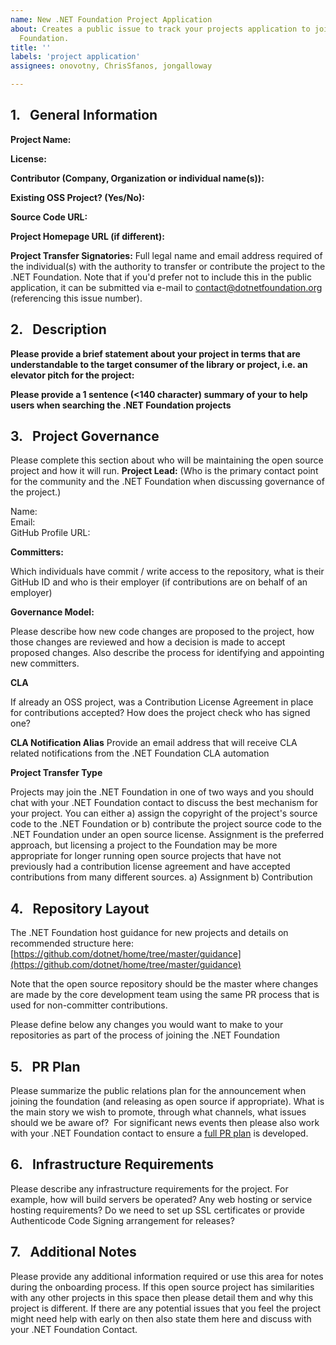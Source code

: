 ```yaml
---
name: New .NET Foundation Project Application
about: Creates a public issue to track your projects application to join the .NET
  Foundation.
title: ''
labels: 'project application'
assignees: onovotny, ChrisSfanos, jongalloway

---
```


<!-- 
Instructions:
Thanks for your application to join the .NET Foundation. 

1.  Here is a checklist of steps we’ll follow during the process: [https://github.com/dotnet/foundation/blob/master/guidance/new-projects.md](https://github.com/dotnet/foundation/blob/master/guidance/new-projects.md)
2.  Please fill out the application in the template below. If you prefer to submit via e-mail to keep information private, you can use this [application form](https://github.com/dotnet-foundation/projects/blob/master/OnBoardingQuestionaire.docx) and submit to contact@dotnetfoundation.org, referencing this issue number. You can also fill out the Word document and submit it as an [attachement to the issue](https://help.github.com/en/articles/file-attachments-on-issues-and-pull-requests), via Google Doc, etc. If you have questions, fill out what you know and discuss on the issue.
3.  After review and comment by the advisory council, we will submit your questionnaire to the board of directors recommending we add your project.
4.  We will send you a contribution agreement via DocuSign.
5.  We can announce the project is joining, and work through the other steps on the checklist.


Some common questions that come up on the questionnaire:

*   Project Transfer Signatories section: List the top contributors, with contact e-mail. For most projects, this is the top 1-5 contributors who have contributed more than a few hundred lines of code.
*   Contribution vs Assignment: The difference is in the contribution model is who actually owns the copyright. It is important, but in terms of practical operation of the project it’s pretty transparent.


*   **Contribution:** The project grants the .NET Foundation a license and rights to the intellectual property and source code. The project agrees that it is their work, and the .NET Foundation can protect your copyright.
*   **Assignment:** The project / company gives the .NET Foundation the project, the .NET Foundation grants it back  

 Normally for community projects we recommend contribution. It’s more applicable for projects that have had multiple contributors over a period of time. Assignment is more applicable for a project that was developed in-house by a company, as they have had complete and traceable ownership of the project throughout its lifespan. Either works fine and has little to no day to day impact on the project once it joins from an actual open source development / shipping software point of view. I’d honestly have to go back and check the transfer agreements for a project to tell you what contribution model they chose. So, whatever makes your lawyers happiest is best.
-->

## 1.   General Information

**Project Name:**

**License:**

**Contributor (Company, Organization or individual name(s)):**

**Existing OSS Project? (Yes/No):**

**Source Code URL:**

**Project Homepage URL (if different):**

**Project Transfer Signatories:**
Full legal name and email address required of the individual(s) with the authority to transfer or contribute the project to the .NET Foundation. Note that if you'd prefer not to include this in the public application, it can be submitted via e-mail to contact@dotnetfoundation.org (referencing this issue number).

## 2.   Description
**Please provide a brief statement about your project in terms that are understandable to the target consumer of the library or project, i.e. an elevator pitch for the project:**


**Please provide a 1 sentence (<140 character) summary of your to help users when searching the .NET Foundation projects**

## 3.   Project Governance
Please complete this section about who will be maintaining the open source project and how it will run.
**Project Lead:**
(Who is the primary contact point for the community and the .NET Foundation when discussing governance of the project.)

Name:   
 Email:   
 GitHub Profile URL:

**Committers:**

Which individuals have commit / write access to the repository, what is their GitHub ID and who is their employer (if contributions are on behalf of an employer)

**Governance Model:**

Please describe how new code changes are proposed to the project, how those changes are reviewed and how a decision is made to accept proposed changes. Also describe the process for identifying and appointing new committers.

**CLA**

If already an OSS project, was a Contribution License Agreement in place for contributions accepted? How does the project check who has signed one?

**CLA Notification Alias**
Provide an email address that will receive CLA related notifications from the .NET Foundation CLA automation

**Project Transfer Type**

Projects may join the .NET Foundation in one of two ways and you should chat with your .NET Foundation contact to discuss the best mechanism for your project. You can either a) assign the copyright of the project's source code to the .NET Foundation or b) contribute the project source code to the .NET Foundation under an open source license. Assignment is the preferred approach, but licensing a project to the Foundation may be more appropriate for longer running open source projects that have not previously had a contribution license agreement and have accepted contributions from many different sources.
a) Assignment
b) Contribution


## 4.   Repository Layout
The .NET Foundation host guidance for new projects and details on recommended structure here:
[https://github.com/dotnet/home/tree/master/guidance](https://github.com/dotnet/home/tree/master/guidance)

Note that the open source repository should be the master where changes are made by the core development team using the same PR process that is used for non-committer contributions.

Please define below any changes you would want to make to your repositories as part of the process of joining the .NET Foundation

## 5.   PR Plan
Please summarize the public relations plan for the announcement when joining the foundation (and releasing as open source if appropriate). What is the main story we wish to promote, through what channels, what issues should we be aware of?  For significant news events then please also work with your .NET Foundation contact to ensure a [full PR plan](https://dotnetfoundation.sharepoint.com/Shared%20Documents/PR/Communications%20Plan%20TEMPLATE.docx?web=1) is developed.

## 6.   Infrastructure Requirements
Please describe any infrastructure requirements for the project. For example, how will build servers be operated? Any web hosting or service hosting requirements? Do we need to set up SSL certificates or provide Authenticode Code Signing arrangement for releases?


## 7.   Additional Notes
Please provide any additional information required or use this area for notes during the onboarding process. If this open source project has similarities with any other projects in this space then please detail them and why this project is different. If there are any potential issues that you feel the project might need help with early on then also state them here and discuss with your .NET Foundation Contact.
